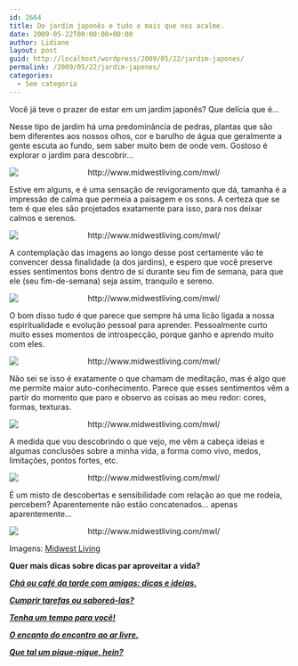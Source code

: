 ```yaml
---
id: 2664
title: Do jardim japonês e tudo o mais que nos acalme.
date: 2009-05-22T00:00:00+00:00
author: Lidiane
layout: post
guid: http://localhost/wordpress/2009/05/22/jardim-japones/
permalink: /2009/05/22/jardim-japones/
categories:
  - Sem categoria
---
```

Você já teve o prazer de estar em um jardim japonês? Que delícia que é…

Nesse tipo de jardim há uma predominância de pedras, plantas que são bem diferentes aos nossos olhos, cor e barulho de água que geralmente a gente escuta ao fundo, sem saber muito bem de onde vem. Gostoso é explorar o jardim para descobrir…

<p style="text-align: center;">
  <img class="aligncenter" style="display: block; float: none; margin-left: auto; margin-right: auto;" title="http://www.midwestliving.com/mwl/" src="http://images.meredith.com/mwl/images/2008/12/ss_101131934.jpg" alt="http://www.midwestliving.com/mwl/" />
</p>

Estive em alguns, e é uma sensação de revigoramento que dá, tamanha é a impressão de calma que permeia a paisagem e os sons. A certeza que se tem é que eles são projetados exatamente para isso, para nos deixar calmos e serenos.

<p style="text-align: center;">
  <img class="aligncenter" style="display: block; float: none; margin-left: auto; margin-right: auto;" title="http://www.midwestliving.com/mwl/" src="http://images.meredith.com/mwl/images/2008/12/ss_101131945.jpg" alt="http://www.midwestliving.com/mwl/" />
</p>

A contemplação das imagens ao longo desse post certamente vão te convencer dessa finalidade (a dos jardins), e espero que você preserve esses sentimentos bons dentro de si durante seu fim de semana, para que ele (seu fim-de-semana) seja assim, tranquilo e sereno.

<p style="text-align: center;">
  <img class="aligncenter" style="display: block; float: none; margin-left: auto; margin-right: auto;" title="http://www.midwestliving.com/mwl/" src="http://images.meredith.com/mwl/images/2008/12/ss_101131941.jpg" alt="http://www.midwestliving.com/mwl/" />
</p>

O bom disso tudo é que parece que sempre há uma licão ligada a nossa espiritualidade e evolução pessoal para aprender. Pessoalmente curto muito esses momentos de introspecção, porque ganho e aprendo muito com eles.

<p style="text-align: center;">
  <img class="aligncenter" style="display: block; float: none; margin-left: auto; margin-right: auto;" title="http://www.midwestliving.com/mwl/" src="http://images.meredith.com/mwl/images/2008/12/ss_101131984.jpg" alt="http://www.midwestliving.com/mwl/" />
</p>

Não sei se isso é exatamente o que chamam de meditação, mas é algo que me permite maior auto-conhecimento. Parece que esses sentimentos vêm a partir do momento que paro e observo as coisas ao meu redor: cores, formas, texturas.

<p style="text-align: center;">
  <img class="aligncenter" style="display: block; float: none; margin-left: auto; margin-right: auto;" title="http://www.midwestliving.com/mwl/" src="http://images.meredith.com/mwl/images/2008/12/ss_101131993.jpg" alt="http://www.midwestliving.com/mwl/" />
</p>

A medida que vou descobrindo o que vejo, me vêm a cabeça ideias e algumas conclusões sobre a minha vida, a forma como vivo, medos, limitações, pontos fortes, etc.

<p style="text-align: center;">
  <img class="aligncenter" style="display: block; float: none; margin-left: auto; margin-right: auto;" title="http://www.midwestliving.com/mwl/" src="http://images.meredith.com/mwl/images/2008/12/ss_101131952.jpg" alt="http://www.midwestliving.com/mwl/" />
</p>

É um misto de descobertas e sensibilidade com relação ao que me rodeia, percebem? Aparentemente não estão concatenados… apenas aparentemente…

<p style="text-align: center;">
  <img class="aligncenter" style="display: block; float: none; margin-left: auto; margin-right: auto;" title="http://www.midwestliving.com/mwl/" src="http://images.meredith.com/mwl/images/2008/12/ss_101132010.jpg" alt="http://www.midwestliving.com/mwl/" />
</p>

Imagens: <a href="http://www.midwestliving.com/mwl/" target="_blank">Midwest Living</a>

**Quer mais dicas sobre dicas par aproveitar a vida?**

**_<a href="http://www.trololodemulher.com.br/2010/07/12/cha-cafe-da-tarde/" target="_self">Chá ou café da tarde com amigas: dicas e ideias.</a>_**

**_<a href="http://www.trololodemulher.com.br/2010/01/29/cumprir-tarefas-ou-sabore-las/" target="_self">Cumprir tarefas ou saboreá-las?</a>_**

**_<a href="http://www.trololodemulher.com.br/2009/12/16/bem-esta/" target="_self">Tenha um tempo para você!</a>_**

**_<a href="http://www.trololodemulher.com.br/2009/04/06/refeicao-ao-ar-livre/" target="_self">O encanto do encontro ao ar livre.</a>_**

**_<a href="http://www.trololodemulher.com.br/2009/02/01/piquenique/" target="_self">Que tal um pique-nique, hein?</a>_**